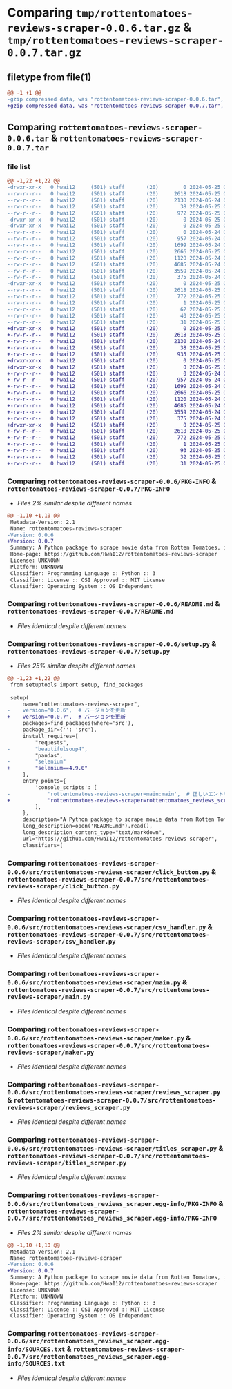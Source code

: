 # Comparing `tmp/rottentomatoes-reviews-scraper-0.0.6.tar.gz` & `tmp/rottentomatoes-reviews-scraper-0.0.7.tar.gz`

## filetype from file(1)

```diff
@@ -1 +1 @@
-gzip compressed data, was "rottentomatoes-reviews-scraper-0.0.6.tar", last modified: Sat May 25 04:52:04 2024, max compression
+gzip compressed data, was "rottentomatoes-reviews-scraper-0.0.7.tar", last modified: Sat May 25 04:58:08 2024, max compression
```

## Comparing `rottentomatoes-reviews-scraper-0.0.6.tar` & `rottentomatoes-reviews-scraper-0.0.7.tar`

### file list

```diff
@@ -1,22 +1,22 @@
-drwxr-xr-x   0 hwai12     (501) staff       (20)        0 2024-05-25 04:52:04.911927 rottentomatoes-reviews-scraper-0.0.6/
--rw-r--r--   0 hwai12     (501) staff       (20)     2618 2024-05-25 04:52:04.911781 rottentomatoes-reviews-scraper-0.0.6/PKG-INFO
--rw-r--r--   0 hwai12     (501) staff       (20)     2130 2024-05-24 09:18:21.000000 rottentomatoes-reviews-scraper-0.0.6/README.md
--rw-r--r--   0 hwai12     (501) staff       (20)       38 2024-05-25 04:52:04.911972 rottentomatoes-reviews-scraper-0.0.6/setup.cfg
--rw-r--r--   0 hwai12     (501) staff       (20)      972 2024-05-25 04:51:50.000000 rottentomatoes-reviews-scraper-0.0.6/setup.py
-drwxr-xr-x   0 hwai12     (501) staff       (20)        0 2024-05-25 04:52:04.908678 rottentomatoes-reviews-scraper-0.0.6/src/
-drwxr-xr-x   0 hwai12     (501) staff       (20)        0 2024-05-25 04:52:04.910696 rottentomatoes-reviews-scraper-0.0.6/src/rottentomatoes-reviews-scraper/
--rw-r--r--   0 hwai12     (501) staff       (20)        0 2024-05-24 09:07:13.000000 rottentomatoes-reviews-scraper-0.0.6/src/rottentomatoes-reviews-scraper/__init__.py
--rw-r--r--   0 hwai12     (501) staff       (20)      957 2024-05-24 09:07:13.000000 rottentomatoes-reviews-scraper-0.0.6/src/rottentomatoes-reviews-scraper/click_button.py
--rw-r--r--   0 hwai12     (501) staff       (20)     1699 2024-05-24 09:07:13.000000 rottentomatoes-reviews-scraper-0.0.6/src/rottentomatoes-reviews-scraper/csv_handler.py
--rw-r--r--   0 hwai12     (501) staff       (20)     2666 2024-05-25 04:51:39.000000 rottentomatoes-reviews-scraper-0.0.6/src/rottentomatoes-reviews-scraper/main.py
--rw-r--r--   0 hwai12     (501) staff       (20)     1120 2024-05-24 09:07:13.000000 rottentomatoes-reviews-scraper-0.0.6/src/rottentomatoes-reviews-scraper/maker.py
--rw-r--r--   0 hwai12     (501) staff       (20)     4685 2024-05-24 09:07:13.000000 rottentomatoes-reviews-scraper-0.0.6/src/rottentomatoes-reviews-scraper/reviews_scraper.py
--rw-r--r--   0 hwai12     (501) staff       (20)     3559 2024-05-24 09:07:13.000000 rottentomatoes-reviews-scraper-0.0.6/src/rottentomatoes-reviews-scraper/titles_scraper.py
--rw-r--r--   0 hwai12     (501) staff       (20)      375 2024-05-24 09:07:13.000000 rottentomatoes-reviews-scraper-0.0.6/src/rottentomatoes-reviews-scraper/webdriver_manger_driver.py
-drwxr-xr-x   0 hwai12     (501) staff       (20)        0 2024-05-25 04:52:04.911563 rottentomatoes-reviews-scraper-0.0.6/src/rottentomatoes_reviews_scraper.egg-info/
--rw-r--r--   0 hwai12     (501) staff       (20)     2618 2024-05-25 04:52:04.000000 rottentomatoes-reviews-scraper-0.0.6/src/rottentomatoes_reviews_scraper.egg-info/PKG-INFO
--rw-r--r--   0 hwai12     (501) staff       (20)      772 2024-05-25 04:52:04.000000 rottentomatoes-reviews-scraper-0.0.6/src/rottentomatoes_reviews_scraper.egg-info/SOURCES.txt
--rw-r--r--   0 hwai12     (501) staff       (20)        1 2024-05-25 04:52:04.000000 rottentomatoes-reviews-scraper-0.0.6/src/rottentomatoes_reviews_scraper.egg-info/dependency_links.txt
--rw-r--r--   0 hwai12     (501) staff       (20)       62 2024-05-25 04:52:04.000000 rottentomatoes-reviews-scraper-0.0.6/src/rottentomatoes_reviews_scraper.egg-info/entry_points.txt
--rw-r--r--   0 hwai12     (501) staff       (20)       40 2024-05-25 04:52:04.000000 rottentomatoes-reviews-scraper-0.0.6/src/rottentomatoes_reviews_scraper.egg-info/requires.txt
--rw-r--r--   0 hwai12     (501) staff       (20)       31 2024-05-25 04:52:04.000000 rottentomatoes-reviews-scraper-0.0.6/src/rottentomatoes_reviews_scraper.egg-info/top_level.txt
+drwxr-xr-x   0 hwai12     (501) staff       (20)        0 2024-05-25 04:58:08.004233 rottentomatoes-reviews-scraper-0.0.7/
+-rw-r--r--   0 hwai12     (501) staff       (20)     2618 2024-05-25 04:58:08.004081 rottentomatoes-reviews-scraper-0.0.7/PKG-INFO
+-rw-r--r--   0 hwai12     (501) staff       (20)     2130 2024-05-24 09:18:21.000000 rottentomatoes-reviews-scraper-0.0.7/README.md
+-rw-r--r--   0 hwai12     (501) staff       (20)       38 2024-05-25 04:58:08.004280 rottentomatoes-reviews-scraper-0.0.7/setup.cfg
+-rw-r--r--   0 hwai12     (501) staff       (20)      935 2024-05-25 04:58:04.000000 rottentomatoes-reviews-scraper-0.0.7/setup.py
+drwxr-xr-x   0 hwai12     (501) staff       (20)        0 2024-05-25 04:58:08.001160 rottentomatoes-reviews-scraper-0.0.7/src/
+drwxr-xr-x   0 hwai12     (501) staff       (20)        0 2024-05-25 04:58:08.003008 rottentomatoes-reviews-scraper-0.0.7/src/rottentomatoes-reviews-scraper/
+-rw-r--r--   0 hwai12     (501) staff       (20)        0 2024-05-24 09:07:13.000000 rottentomatoes-reviews-scraper-0.0.7/src/rottentomatoes-reviews-scraper/__init__.py
+-rw-r--r--   0 hwai12     (501) staff       (20)      957 2024-05-24 09:07:13.000000 rottentomatoes-reviews-scraper-0.0.7/src/rottentomatoes-reviews-scraper/click_button.py
+-rw-r--r--   0 hwai12     (501) staff       (20)     1699 2024-05-24 09:07:13.000000 rottentomatoes-reviews-scraper-0.0.7/src/rottentomatoes-reviews-scraper/csv_handler.py
+-rw-r--r--   0 hwai12     (501) staff       (20)     2666 2024-05-25 04:57:13.000000 rottentomatoes-reviews-scraper-0.0.7/src/rottentomatoes-reviews-scraper/main.py
+-rw-r--r--   0 hwai12     (501) staff       (20)     1120 2024-05-24 09:07:13.000000 rottentomatoes-reviews-scraper-0.0.7/src/rottentomatoes-reviews-scraper/maker.py
+-rw-r--r--   0 hwai12     (501) staff       (20)     4685 2024-05-24 09:07:13.000000 rottentomatoes-reviews-scraper-0.0.7/src/rottentomatoes-reviews-scraper/reviews_scraper.py
+-rw-r--r--   0 hwai12     (501) staff       (20)     3559 2024-05-24 09:07:13.000000 rottentomatoes-reviews-scraper-0.0.7/src/rottentomatoes-reviews-scraper/titles_scraper.py
+-rw-r--r--   0 hwai12     (501) staff       (20)      375 2024-05-24 09:07:13.000000 rottentomatoes-reviews-scraper-0.0.7/src/rottentomatoes-reviews-scraper/webdriver_manger_driver.py
+drwxr-xr-x   0 hwai12     (501) staff       (20)        0 2024-05-25 04:58:08.003893 rottentomatoes-reviews-scraper-0.0.7/src/rottentomatoes_reviews_scraper.egg-info/
+-rw-r--r--   0 hwai12     (501) staff       (20)     2618 2024-05-25 04:58:07.000000 rottentomatoes-reviews-scraper-0.0.7/src/rottentomatoes_reviews_scraper.egg-info/PKG-INFO
+-rw-r--r--   0 hwai12     (501) staff       (20)      772 2024-05-25 04:58:07.000000 rottentomatoes-reviews-scraper-0.0.7/src/rottentomatoes_reviews_scraper.egg-info/SOURCES.txt
+-rw-r--r--   0 hwai12     (501) staff       (20)        1 2024-05-25 04:58:07.000000 rottentomatoes-reviews-scraper-0.0.7/src/rottentomatoes_reviews_scraper.egg-info/dependency_links.txt
+-rw-r--r--   0 hwai12     (501) staff       (20)       93 2024-05-25 04:58:07.000000 rottentomatoes-reviews-scraper-0.0.7/src/rottentomatoes_reviews_scraper.egg-info/entry_points.txt
+-rw-r--r--   0 hwai12     (501) staff       (20)       32 2024-05-25 04:58:07.000000 rottentomatoes-reviews-scraper-0.0.7/src/rottentomatoes_reviews_scraper.egg-info/requires.txt
+-rw-r--r--   0 hwai12     (501) staff       (20)       31 2024-05-25 04:58:07.000000 rottentomatoes-reviews-scraper-0.0.7/src/rottentomatoes_reviews_scraper.egg-info/top_level.txt
```

### Comparing `rottentomatoes-reviews-scraper-0.0.6/PKG-INFO` & `rottentomatoes-reviews-scraper-0.0.7/PKG-INFO`

 * *Files 2% similar despite different names*

```diff
@@ -1,10 +1,10 @@
 Metadata-Version: 2.1
 Name: rottentomatoes-reviews-scraper
-Version: 0.0.6
+Version: 0.0.7
 Summary: A Python package to scrape movie data from Rotten Tomatoes, including titles and reviews.
 Home-page: https://github.com/HwaI12/rottentomatoes-reviews-scraper
 License: UNKNOWN
 Platform: UNKNOWN
 Classifier: Programming Language :: Python :: 3
 Classifier: License :: OSI Approved :: MIT License
 Classifier: Operating System :: OS Independent
```

### Comparing `rottentomatoes-reviews-scraper-0.0.6/README.md` & `rottentomatoes-reviews-scraper-0.0.7/README.md`

 * *Files identical despite different names*

### Comparing `rottentomatoes-reviews-scraper-0.0.6/setup.py` & `rottentomatoes-reviews-scraper-0.0.7/setup.py`

 * *Files 25% similar despite different names*

```diff
@@ -1,23 +1,22 @@
 from setuptools import setup, find_packages
 
 setup(
     name="rottentomatoes-reviews-scraper",
-    version="0.0.6",  # バージョンを更新
+    version="0.0.7",  # バージョンを更新
     packages=find_packages(where='src'),
     package_dir={'': 'src'},
     install_requires=[
         "requests",
-        "beautifulsoup4",
         "pandas",
-        "selenium"
+        "selenium==4.9.0"
     ],
     entry_points={
         'console_scripts': [
-            'rottentomatoes-reviews-scraper=main:main',  # 正しいエントリーポイントを指定
+            'rottentomatoes-reviews-scraper=rottentomatoes_reviews_scraper.main:main',
         ],
     },
     description="A Python package to scrape movie data from Rotten Tomatoes, including titles and reviews.",
     long_description=open('README.md').read(),
     long_description_content_type="text/markdown",
     url="https://github.com/HwaI12/rottentomatoes-reviews-scraper",
     classifiers=[
```

### Comparing `rottentomatoes-reviews-scraper-0.0.6/src/rottentomatoes-reviews-scraper/click_button.py` & `rottentomatoes-reviews-scraper-0.0.7/src/rottentomatoes-reviews-scraper/click_button.py`

 * *Files identical despite different names*

### Comparing `rottentomatoes-reviews-scraper-0.0.6/src/rottentomatoes-reviews-scraper/csv_handler.py` & `rottentomatoes-reviews-scraper-0.0.7/src/rottentomatoes-reviews-scraper/csv_handler.py`

 * *Files identical despite different names*

### Comparing `rottentomatoes-reviews-scraper-0.0.6/src/rottentomatoes-reviews-scraper/main.py` & `rottentomatoes-reviews-scraper-0.0.7/src/rottentomatoes-reviews-scraper/main.py`

 * *Files identical despite different names*

### Comparing `rottentomatoes-reviews-scraper-0.0.6/src/rottentomatoes-reviews-scraper/maker.py` & `rottentomatoes-reviews-scraper-0.0.7/src/rottentomatoes-reviews-scraper/maker.py`

 * *Files identical despite different names*

### Comparing `rottentomatoes-reviews-scraper-0.0.6/src/rottentomatoes-reviews-scraper/reviews_scraper.py` & `rottentomatoes-reviews-scraper-0.0.7/src/rottentomatoes-reviews-scraper/reviews_scraper.py`

 * *Files identical despite different names*

### Comparing `rottentomatoes-reviews-scraper-0.0.6/src/rottentomatoes-reviews-scraper/titles_scraper.py` & `rottentomatoes-reviews-scraper-0.0.7/src/rottentomatoes-reviews-scraper/titles_scraper.py`

 * *Files identical despite different names*

### Comparing `rottentomatoes-reviews-scraper-0.0.6/src/rottentomatoes_reviews_scraper.egg-info/PKG-INFO` & `rottentomatoes-reviews-scraper-0.0.7/src/rottentomatoes_reviews_scraper.egg-info/PKG-INFO`

 * *Files 2% similar despite different names*

```diff
@@ -1,10 +1,10 @@
 Metadata-Version: 2.1
 Name: rottentomatoes-reviews-scraper
-Version: 0.0.6
+Version: 0.0.7
 Summary: A Python package to scrape movie data from Rotten Tomatoes, including titles and reviews.
 Home-page: https://github.com/HwaI12/rottentomatoes-reviews-scraper
 License: UNKNOWN
 Platform: UNKNOWN
 Classifier: Programming Language :: Python :: 3
 Classifier: License :: OSI Approved :: MIT License
 Classifier: Operating System :: OS Independent
```

### Comparing `rottentomatoes-reviews-scraper-0.0.6/src/rottentomatoes_reviews_scraper.egg-info/SOURCES.txt` & `rottentomatoes-reviews-scraper-0.0.7/src/rottentomatoes_reviews_scraper.egg-info/SOURCES.txt`

 * *Files identical despite different names*

